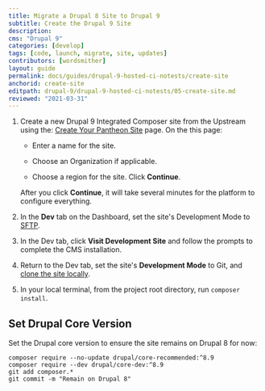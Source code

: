 ```yaml
---
title: Migrate a Drupal 8 Site to Drupal 9
subtitle: Create the Drupal 9 Site
description: 
cms: "Drupal 9"
categories: [develop]
tags: [code, launch, migrate, site, updates]
contributors: [wordsmither]
layout: guide
permalink: docs/guides/drupal-9-hosted-ci-notests/create-site
anchorid: create-site
editpath: drupal-9/drupal-9-hosted-ci-notests/05-create-site.md
reviewed: "2021-03-31"
---
```


1. Create a new Drupal 9 Integrated Composer site from the Upstream using the: [Create Your Pantheon Site](https://dashboard.pantheon.io/sites/create?upstream_id=897fdf15-992e-4fa1-beab-89e2b5027e03) page. On the this page:

   - Enter a name for the site.

   - Choose an Organization if applicable.

   - Choose a region for the site. Click **Continue**.

   After you click **Continue**, it will take several minutes for the platform to configure everything.

1. In the **<span class="fa fa-wrench"></span> Dev** tab on the Dashboard, set the site's Development Mode to [SFTP](/sftp#sftp-mode).

1. In the Dev tab, click **Visit Development Site** and follow the prompts to complete the CMS installation.

1. Return to the Dev tab, set the site's **Development Mode** to Git, and [clone the site locally](/local-development#get-the-code).

1. In your local terminal, from the project root directory, run `composer install`.

<Accordion title="If your existing site has modules incompatible with MariaDB 10.4" id="consider-confirm-mariadb">

<Partial file="drupal-9/drupal-9-mariadb-considerations.md" />

<Partial file="confirm-db-upgrade-workflow.md" />

</Accordion>

## Set Drupal Core Version

Set the Drupal core version to ensure the site remains on Drupal 8 for now:

  ```bash{promptUser: user}
  composer require --no-update drupal/core-recommended:^8.9
  composer require --dev drupal/core-dev:^8.9
  git add composer.*
  git commit -m "Remain on Drupal 8"
  ```
